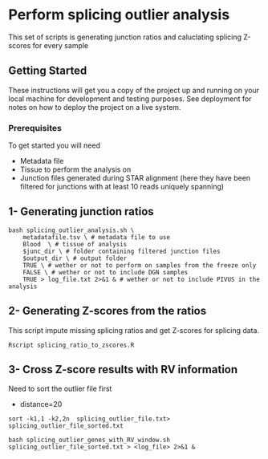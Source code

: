 # Perform splicing outlier analysis

This set of scripts is generating junction ratios and caluclating splicing Z-scores for every sample

## Getting Started

These instructions will get you a copy of the project up and running on your local machine for development and testing purposes. See deployment for notes on how to deploy the project on a live system.

### Prerequisites
To get started you will need
* Metadata file
* Tissue to perform the analysis on
* Junction files generated during STAR alignment (here they have been filtered for junctions with at least 10 reads uniquely spanning)


## 1- Generating junction ratios


```
bash splicing_outlier_analysis.sh \
	metadatafile.tsv \ # metadata file to use
	Blood  \ # tissue of analysis
	$junc_dir \ # folder containing filtered junction files
	$output_dir \ # output folder
	TRUE \ # wether or not to perform on samples from the freeze only
	FALSE \ # wether or not to include DGN samples
	TRUE > log_file.txt 2>&1 & # wether or not to include PIVUS in the analysis
```
## 2- Generating Z-scores from the ratios
This script impute missing splicing ratios and get Z-scores for splicing data.
```
Rscript splicing_ratio_to_zscores.R
```

## 3- Cross Z-score results with RV information
Need to sort the outlier file first

* distance=20

```
sort -k1,1 -k2,2n  splicing_outlier_file.txt>  splicing_outlier_file_sorted.txt

bash splicing_outlier_genes_with_RV_window.sh  splicing_outlier_file_sorted.txt > <log_file> 2>&1 &
```
